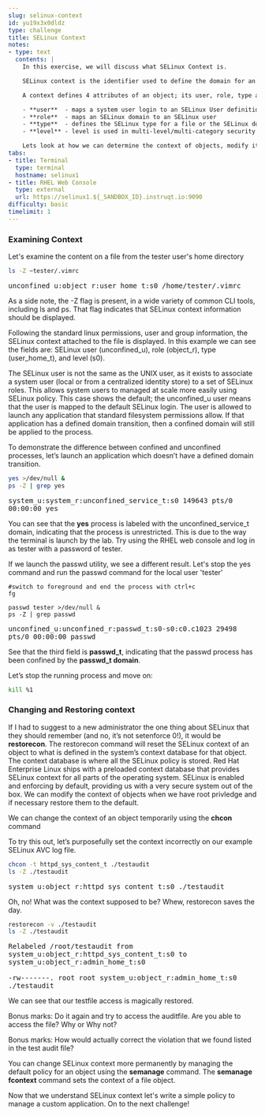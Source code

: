 ```yaml
---
slug: selinux-context
id: yu19x3x0dldz
type: challenge
title: SELinux Context
notes:
- type: text
  contents: |
    In this exercise, we will discuss what SELinux Context is.

    SELinux context is the identifier used to define the domain for an object. The object can be a running process, network port, usb device, file, or really anything in the operating system. The context is sometimes called the label, especially when dealing with files. The context is used by the SELinux security server whenever the object is the subject or target of an action in operating system. We use context when we define SELinux policies.

    A context defines 4 attributes of an object; its user, role, type and level information.

    - **user**  - maps a system user login to an SELinux User definition. e.g. unconfined user, super user, etc..
    - **role**  - maps an SELinux domain to an SELinux user
    - **type**  - defines the SELinux type for a file or the SELinux domain for a process, each process has a specific domain. Policy makes use of **type** the most
    - **level** - level is used in multi-level/multi-category security where the segmentation of content and operations is required. The level is defined as a range i.e. lowlevel-highlevel e.g. s0-s3

    Lets look at how we can determine the context of objects, modify it, restore it and propagate it.
tabs:
- title: Terminal
  type: terminal
  hostname: selinux1
- title: RHEL Web Console
  type: external
  url: https://selinux1.${_SANDBOX_ID}.instruqt.io:9090
difficulty: basic
timelimit: 1
---
```

### Examining Context
Let's examine the content on a file from the tester user's home directory
```bash
ls -Z ~tester/.vimrc
```
<pre class="file" style="white-space: pre-wrap; font-family:monospace;">unconfined_u:object_r:user_home_t:s0 /home/tester/.vimrc</pre>

As a side note, the -Z flag is present, in a wide variety of common CLI tools, including ls and ps. That flag indicates that SELinux context information should be displayed.

Following the standard linux permissions, user and group information, the SELinux context attached to the file is displayed. In this example we can see the fields are: SELinux user (unconfined_u), role (object_r), type (user_home_t), and level (s0).

The SELinux user is not the same as the UNIX user, as it exists to associate a system user (local or from a centralized identity store) to a set of SELinux roles. This allows system users to managed at scale more easily using SELinux policy. This case shows the default; the unconfined_u user means that the user is mapped to the default SELinux login. The user is allowed to launch any application that standard filesystem permissions allow. If that application has a defined domain transition, then a confined domain will still be applied to the process.

To demonstrate the difference between confined and unconfined processes, let’s launch an application which doesn’t have a defined domain transition.
```bash
yes >/dev/null &
ps -Z | grep yes
```
<pre class="file" style="white-space: pre-wrap; font-family:monospace;">system_u:system_r:unconfined_service_t:s0 149643 pts/0 00:00:00 yes</pre>

You can see that the **yes** process is labeled with the unconfined_service_t domain, indicating that the process is unrestricted. This is due to the way the terminal is launch by the lab. Try using the RHEL web console and log in as tester with a password of tester.

If we launch the passwd utility, we see a different result. Let's stop the yes command and run the passwd command for the local user 'tester'
```
#switch to foreground and end the process with ctrl+c
fg

```

```
passwd tester >/dev/null &
ps -Z | grep passwd
```
<pre class="file" style="white-space: pre-wrap; font-family:monospace;">unconfined_u:unconfined_r:passwd_t:s0-s0:c0.c1023 29498 pts/0 00:00:00 passwd</pre>

See that the third field is **passwd_t**, indicating that the passwd process has been confined by the **passwd_t domain**.

Let’s stop the running process and move on:
```bash
kill %1
```
### Changing and Restoring context
If I had to suggest to a new administrator the one thing about SELinux that they should remember (and no, it’s not setenforce 0!), it would be **restorecon**. The restorecon command will reset the SELinux context of an object to what is defined in the system’s context database for that object. The context database is where all the SELinux policy is stored. Red Hat Enterprise Linux ships with a preloaded context database that provides SELinux context for all parts of the operating system. SELinux is enabled and enforcing by default, providing us with a very secure system out of the box. We can modify the context of objects when we have root privledge and if necessary restore them to the default.

We can change the context of an object temporarily using the **chcon** command

To try this out, let’s purposefully set the context incorrectly on our example SELinux AVC log file.
```bash
chcon -t httpd_sys_content_t ./testaudit
ls -Z ./testaudit
```
<pre class="file" style="white-space: pre-wrap; font-family:monospace;">system_u:object_r:httpd_sys_content_t:s0 ./testaudit</pre>
Oh, no! What was the context supposed to be? Whew, restorecon saves the day.
```bash
restorecon -v ./testaudit
ls -Z ./testaudit
```
<pre class="file" style="white-space: pre-wrap; font-family:monospace;">Relabeled /root/testaudit from system_u:object_r:httpd_sys_content_t:s0 to system_u:object_r:admin_home_t:s0

-rw-------. root root system_u:object_r:admin_home_t:s0 ./testaudit</pre>

We can see that our testfile access is magically restored.

Bonus marks: Do it again and try to access the auditfile. Are you able to access the file? Why or Why not?

Bonus marks: How would actually correct the violation that we found listed in the test audit file?

You can change SELinux context more permanently by managing the default policy for an object using the **semanage** command. The **semanage fcontext** command sets the context of a file object.

Now that we understand SELinux context let's write a simple policy to manage a custom application. On to the next challenge!

